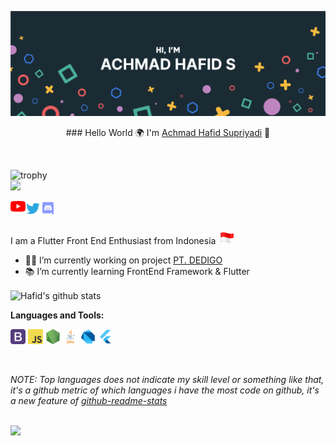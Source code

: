 [![Hafid's GitHub Banner](./assets/my_banner.png)](https://mrhafaid.my.id)

<p align="center">
  ### Hello World 🌍 I'm <a href="https://mrhafid.my.id/">Achmad Hafid Supriyadi</a> 👋
</p>
<br />
<!-- <img src="/assets/waves.svg" width="100%" height="200"> -->

![trophy](https://github-profile-trophy.vercel.app/?username=mrhafid&theme=flat&row=1&margin-w=15)
<br />
![](https://komarev.com/ghpvc/?username=matfantinel&color=0ca4a5)
<!-- <br /> -->
<a href="https://www.youtube.com/channel/UC0PYJvkVp-Ze0ibWZYUQzDA">
  <img align="left" alt="Achmad Hafid Supriyadi | YouTube" width="24px" src="/assets/youtube.svg"/>
</a>
<a href="https://twitter.com/mrhafid007">
  <img align="left" alt="Achmad Hafid Supriyadi | Twitter" width="24px" src="/assets/twitter.svg"/>
</a>
<a href="https://discord.gg/cNvVWeJJGw">
  <img align="left" alt="Achmad Hafid's Discord" width="24px" src="/assets/discord.svg"/>
</a>

<br />
<br />

I am a Flutter Front End Enthusiast from Indonesia <img width="21px" src="/assets/id-flag.png" style="margin-left:4px"/>

- 👨‍💻 I’m currently working on project [PT. DEDIGO](https://g.page/DEDIGO?share)
- 📚 I’m currently learning FrontEnd Framework & Flutter

<img align="center" src="https://github-readme-stats.vercel.app/api?username=mrhafid&count_private=true&show_icons=true&include_all_commits=true&theme=algolia" alt="Hafid's github stats"/>
<br/>

**Languages and Tools:**

<code><img height="24px" src="https://raw.githubusercontent.com/github/explore/80688e429a7d4ef2fca1e82350fe8e3517d3494d/topics/bootstrap/bootstrap.png"></code>
<code><img height="24px" src="https://raw.githubusercontent.com/github/explore/80688e429a7d4ef2fca1e82350fe8e3517d3494d/topics/javascript/javascript.png"></code>
<code><img height="24px" src="https://raw.githubusercontent.com/github/explore/80688e429a7d4ef2fca1e82350fe8e3517d3494d/topics/nodejs/nodejs.png"></code>
<code><img height="24px" src="https://raw.githubusercontent.com/github/explore/80688e429a7d4ef2fca1e82350fe8e3517d3494d/topics/java/java.png"></code>
<code><img height="24px" src="https://raw.githubusercontent.com/github/explore/80688e429a7d4ef2fca1e82350fe8e3517d3494d/topics/dart/dart.png"></code>
<code><img height="24px" src="https://raw.githubusercontent.com/github/explore/80688e429a7d4ef2fca1e82350fe8e3517d3494d/topics/flutter/flutter.png"></code>

<br/>

*NOTE: Top languages does not indicate my skill level or something like that, it's a github metric of which languages i have the most code on github, it's a new feature of [github-readme-stats](https://github.com/anuraghazra/github-readme-stats)*

<br/>

<img align="left" src="https://github-readme-stats.vercel.app/api/top-langs/?username=mrhafid&langs_count=8&count_private=true&layout=compact&theme=algolia"/>


